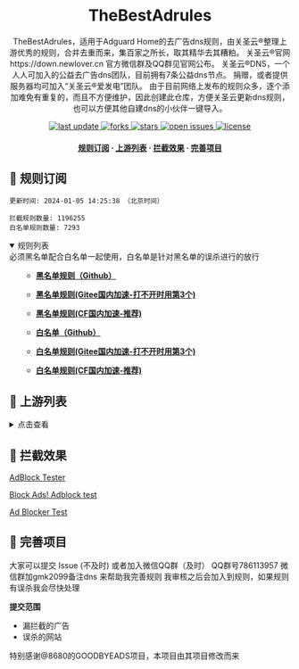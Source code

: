 <div align="center">
<h1 align="center">TheBestAdrules<br></h1>
  <p>TheBestAdrules，适用于Adguard Home的去广告dns规则，由关圣云®整理上游优秀的规则，合并去重而来，集百家之所长，取其精华去其糟粕。
关圣云®官网https://down.newlover.cn 官方微信群及QQ群见官网公布。
关圣云®DNS，一个人人可加入的公益去广告dns团队，目前拥有7条公益dns节点。
捐赠，或者提供服务器均可加入“关圣云®爱发电”团队。 
由于目前网络上发布的规则众多，逐个添加难免有重复的，而且不方便维护，因此创建此仓库，方便关圣云更新dns规则，也可以方便其他自建dns的小伙伴一键导入。
  </p>
</h1>
<p>
  <a href="https://github.com/guandasheng/TheBestAdrules">
    <img src="https://img.shields.io/github/last-commit/guandasheng/TheBestAdrules?style=flat-square" alt="last update" />
  </a>
  <a href="https://github.com/guandasheng/TheBestAdrules">
    <img src="https://img.shields.io/github/forks/guandasheng/TheBestAdrules?style=flat-square" alt="forks" />
  </a>
  <a href="https://github.com/guandasheng/TheBestAdrules">
    <img src="https://img.shields.io/github/stars/guandasheng/TheBestAdrules?style=flat-square" alt="stars" />
  </a>
  <a href="https://github.com/guandasheng/TheBestAdrules/issues/">
    <img src="https://img.shields.io/github/issues/guandasheng/TheBestAdrules?style=flat-square" alt="open issues" />
  </a>
  <a href="https://github.com/guandasheng/TheBestAdrules">
    <img src="https://img.shields.io/github/license/guandasheng/TheBestAdrules?style=flat-square" alt="license" />
  </a>
</p>

<h4>
    <a href="#a">规则订阅</a>
  <span> · </span>
    <a href="#b">上游列表</a>
  <span> · </span>
    <a href="#c">拦截效果</a>
  <span> · </span>
    <a href="#d">完善项目</a>
  </h4>

</div>

<h2 id="a">🎯 规则订阅</h2>

```
更新时间: 2024-01-05 14:25:38 （北京时间） 

拦截规则数量: 1196255 
白名单规则数量: 7293 
``` 
<details open>
<summary>规则列表</summary>
<summary>必须黑名单配合白名单一起使用，白名单是针对黑名单的误杀进行的放行</summary>
<ul>
  
- **[黑名单规则（Github）](https://raw.githubusercontent.com/guandasheng/TheBestAdrules/master/rules.txt)**
- **[黑名单规则(Gitee国内加速-打不开时用第3个)](https://gitee.com/guanmengkai/TheBestAdrules/raw/main/rules.txt)**
- **[黑名单规则(CF国内加速-推荐)](https://github.guanmengkai.bf/https://raw.githubusercontent.com/guandasheng/TheBestAdrules/master/rules.txt)**

- **[白名单（Github）](https://raw.githubusercontent.com/guandasheng/TheBestAdrules/master/allow.txt)**
- **[白名单规则(Gitee国内加速-打不开时用第3个)](https://gitee.com/guanmengkai/TheBestAdrules/raw/main/allow.txt)**
- **[白名单规则(CF国内加速-推荐)](https://github.guanmengkai.bf/https://raw.githubusercontent.com/guandasheng/TheBestAdrules/master/allow.txt)**

</ul>
</details>

<h2 id="b">📔 上游列表</h2>
<details>
<summary>点击查看</summary>
<ul>

- [AdGuard规则](https://github.com/AdguardTeam/AdguardFilters)
- [Tv规则](https://perflyst.github.io/PiHoleBlocklist/SmartTV-AGH.txt)
- [yhosts规则](https://raw.githubusercontent.com/VeleSila/yhosts/master/hosts)
- [大圣净化规则](https://raw.githubusercontent.com/jdlingyu/ad-wars/master/hosts)
- [EasyPrivacy隐私保护规则](https://easylist-downloads.adblockplus.org/easyprivacy.txt)
- [乘风视频过滤规则](https://raw.githubusercontent.com/xinggsf/Adblock-Plus-Rule/master/mv.txt)
- [去APP下载提示规则](https://raw.githubusercontent.com/Noyllopa/NoAppDownload/master/NoAppDownload.txt)
- [d3ward规则](https://raw.githubusercontent.com/d3ward/toolz/master/src/d3host.adblock)
- [补充规则](https://github.com/guandasheng/TheBestAdrules)
- 其他关圣云®合并去重规则
</ul>
</details>

<h2 id="c">🚫 拦截效果</h2>

[AdBlock Tester](https://adblock-tester.com)

[Block Ads! Adblock test](https://blockads.fivefilters.org/)

[Ad Blocker Test](https://d3ward.github.io/toolz/adblock.html)

<h2 id="d">💬 完善项目</h2>

大家可以提交 Issue (不及时)
或者加入微信QQ群（及时）
QQ群号786113957
微信群加gmk2099备注dns
来帮助我完善规则 我审核之后会加入到规则，如果规则有误杀我会尽快处理



**提交范围**

- 漏拦截的广告
- 误杀的网站

特别感谢@8680的GOODBYEADS项目，本项目由其项目修改而来

